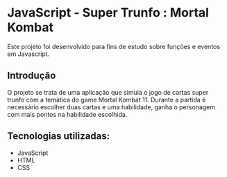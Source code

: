 # JavaScript - Super Trunfo : Mortal Kombat

Este projeto foi desenvolvido para fins de estudo sobre funções e eventos em Javascript.

## Introdução

O projeto se trata de uma aplicação que simula o jogo de cartas super trunfo com a temática do game Mortal Kombat 11.
Durante a partida é necessário escolher duas cartas e uma habilidade, ganha o personagem com mais pontos na habilidade escolhida.

## Tecnologias utilizadas:

* JavaScript
* HTML
* CSS